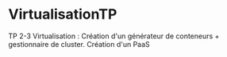 # VirtualisationTP
TP 2-3 Virtualisation : Création d'un générateur de conteneurs + gestionnaire de cluster.
Création d'un PaaS
